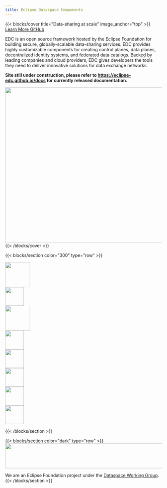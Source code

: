 ```yaml
---
title: Eclipse Dataspace Components
---
```


{{< blocks/cover title="Data-sharing at scale" image_anchor="top" >}}
<a class="btn btn-lg btn-primary me-3 mb-4" href="/documentation/">
Learn More <i class="fas fa-arrow-alt-circle-right ms-2"></i>
</a>
<a class="btn btn-lg btn-secondary me-3 mb-4" href="https://github.com/eclipse-edc">
GitHub <i class="fab fa-github ms-2 "></i>
</a>
<p class="lead mt-5">EDC is an open source framework hosted by the Eclipse Foundation for building secure, globally-scalable data-sharing services.
EDC provides highly customizable components for creating control planes, data planes, decentralized identity systems,
and federated data catalogs. Backed by leading companies and cloud providers, EDC gives developers the tools they need
to deliver innovative solutions for data exchange networks.
</p>
<p class="lead mt-5"><b>Site still under construction, please refer to <a href="https://eclipse-edc.github.io/docs">https://eclipse-edc.github.io/docs</a> for currently released documentation.</b></p>

<img height="500px" width="600px" src="images/edc.schematic.svg">
{{< /blocks/cover >}}

{{< blocks/section color="300" type="row" >}}
<div class="logo-container">
<div><img height="80" src="images/logos/amadeus.logo.svg"></div>
<div><img height="60" src="images/logos/aws.logo.svg"></div>
<div><img height="80" src="images/logos/bmw.logo.svg"></div>
<div><img height="60" src="images/logos/fraunhofer.logo.svg"></div>
<div><img height="60" src="images/logos/google.logo.svg"></div>
<div><img height="60" src="images/logos/huawei.logo.svg"></div>
<div><img height="60" src="images/logos/microsoft.logo.svg"></div>
<div><img height="60" src="images/logos/sap.logo.svg"></div>
</div>

{{< /blocks/section >}}

{{< blocks/section color="dark" type="row" >}}
<img height="80px" width="600px" src="images/eclipse.foundation.logo.svg">
<div class="lead mt-4 text-center">
We are an Eclipse Foundation project under the <a href="https://dataspace.eclipse.org/">Dataspace Working Group</a>.
</div>
{{< /blocks/section >}}
